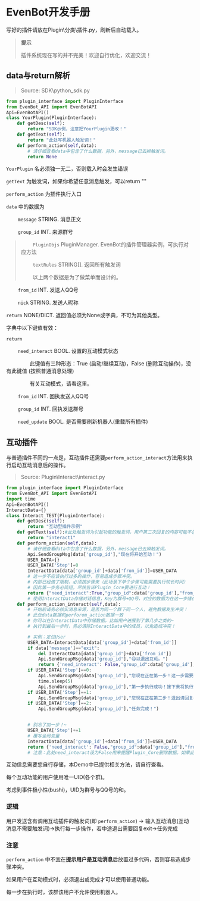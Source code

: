 # EvenBot开发手册

写好的插件请放在Plugin\分类\插件.py，刷新后自动载入。

> **提示**
> 
> 插件系统现在写的并不完美！欢迎自行优化，欢迎交流！

## data与return解析

> Source: SDK\python_sdk.py

```python
from plugin_interface import PluginInterface
from EvenBot_API import EvenBotAPI
Api=EvenBotAPI()
class YourPlugin(PluginInterface):
    def getDesc(self):
        return "SDK示例，注意把YourPlugin更改！"
    def getText(self):
        return "此处写机器人触发词！"
    def perform_action(self,data):
        # 请仔细查看data中包含了什么数据，另外，message已去掉触发词。
        return None
```

`YourPlugin` 名必须独一无二，否则载入时会发生错误

`getText` 为触发词，如果你希望任意消息触发，可以return ""

`perform_action` 为插件执行入口

`data` 中的数据为

        `message` STRING. 消息正文

        `group_id` INT. 来源群号

>         `PluginObjs` PluginManager. EvenBot的插件管理器实例，可执行对应方法
> 
>         `textRules` STRING[]. 返回所有触发词
> 
>         以上两个数据是为了做菜单而设计的。

        `from_id` INT. 发送人QQ号

        `nick` STRING. 发送人昵称

`return` NONE/DICT. 返回值必须为None或字典，不可为其他类型。

字典中以下键值有效：

`return`

        `need_interact` BOOL. 设置的互动模式状态

                此键值有三种形态：True (启动/继续互动)，False (删除互动操作)，没有此键值 (按照普通消息处理)

                有关互动模式，请看这里。

        `from_id` INT. 回执发送人QQ号

        `group_id` INT. 回执发送群号

        `need_update` BOOL. 是否需要刷新机器人(重载所有插件)





## 互动插件

与普通插件不同的一点是，互动插件还需要`perform_action_interact`方法用来执行启动互动消息后的操作。

> Source: Plugin\Interact\interact.py

```python
from plugin_interface import PluginInterface
from EvenBot_API import EvenBotAPI
import time
Api=EvenBotAPI()
InteractData={}
class Interact_TEST(PluginInterface):
    def getDesc(self):
        return "互动型插件示例"
    def getText(self):#此处触发词为引起功能的触发词，用户第二次回复的内容可能不包含触发词，但仍要触发。
        return "interact1"
    def perform_action(self,data):
        # 请仔细查看data中包含了什么数据，另外，message已去掉触发词。
        Api.SendGroupMsg(data['group_id'],"现在将开始互动！")
        USER_DATA={}
        USER_DATA['Step']=0
        InteractData[data['group_id']+data['from_id']]=USER_DATA
        # 这一步不应该执行过多的操作，容易造成步骤冲突。
        # 内部已经做了限制，必须按步骤来（此场景下单个步骤可能需要执行较长时间）
        # 因此第一步务必简短，尽快告诉Plugin_Core要进行互动！
        return {"need_interact":True,"group_id":data['group_id'],"from_id":data['from_id']}# 此处提醒Plugin_Core此群此用户已进入互动模式！并传入用户数据！
        # 使用InteractData存储对话信息，Key为群号+QQ号，对应的数据为在这一步储存的数据！~
    def perform_action_interact(self,data):
        # 开始前请务必核实消息来源，是否为同一个群下同一个人，避免数据发生冲突！
        # 此处data数据和perforom_action数据一致
        # 你可以在InteractData中存储数据，比如用户进展到了第几步之类的~
        # 执行到最后一步时，务必清除InteractData中的成员，以免造成冲突！

        # 实例：定位User
        USER_DATA=InteractData[data['group_id']+data['from_id']]
        if data['message']=="exit":
            del InteractData[data['group_id']+data['from_id']]
            Api.SendGroupMsg(data['group_id'],"😋以退出互动。")
            return {'need_interact': False,"group_id":data['group_id'],"from_id":data['from_id']} 
        if USER_DATA['Step']==0:
            Api.SendGroupMsg(data['group_id'],"您现在正在第一步！这一步需要花费5s！")
            time.sleep(5)
            Api.SendGroupMsg(data['group_id'],"第一步执行成功！接下来将执行第二步，退出请回复exit")
        if USER_DATA['Step']==1:
            Api.SendGroupMsg(data['group_id'],"您现在正在第二步！退出请回复exit")
        if USER_DATA['Step']==2:
            Api.SendGroupMsg(data['group_id'],"任务完成！")


        # 别忘了加一步！~
        USER_DATA['Step']+=1
        # 覆写全局变量
        InteractData[data['group_id']+data['from_id']]=USER_DATA
        return {'need_interact': False,"group_id":data['group_id'],"from_id":data['from_id']} if USER_DATA['Step'] == 3 else {"need_interaction":True,"group_id":data['group_id'],"from_id":data['from_id']}
        # 注意：此处need_interact设为False用来提醒Plugin_Core删除数据。如果此插件根本没有互动功能，请不要加入此参数。
```

互动信息需要您自行存储，本Demo中已提供相关方法，请自行查看。

每个互动功能的用户使用唯一UID(各个群)。

考虑到事件极小性(bushi)，UID为群号与QQ号的和。

### 逻辑

用户发送含有调用互动插件的触发词(即 `perform_action`) -> 输入互动消息(互动消息不需要触发词)->执行每一步操作，若中途退出需要回复exit->任务完成

### 注意

`perform_action` 中不宜在**提示用户是互动消息**后放置过多代码，否则容易造成步骤冲突。

如果用户在互动模式时，必须退出或完成才可以使用普通功能。

每一步在执行时，该群该用户不允许使用机器人。














